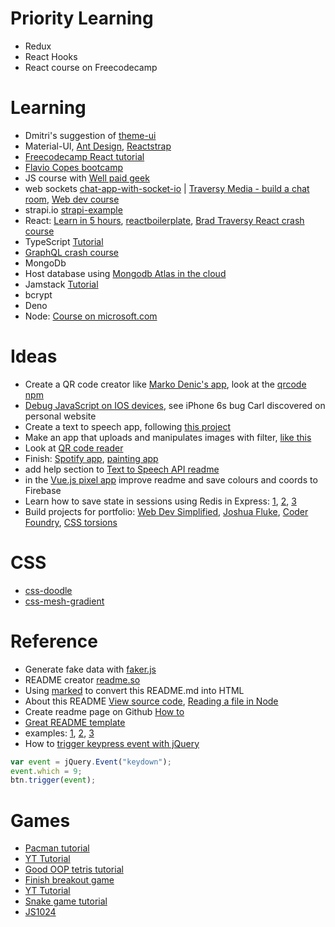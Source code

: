 # Priority Learning

- Redux
- React Hooks
- React course on Freecodecamp


# Learning

- Dmitri's suggestion of [theme-ui](https://theme-ui.com/home)
- Material-UI, [Ant Design](https://ant.design/), [Reactstrap](https://reactstrap.github.io/)
- [Freecodecamp React tutorial](https://www.freecodecamp.org/)
- [Flavio Copes bootcamp](https://2020.thejsbootcamp.com/gYF5zJYBbDyRQiemceqv/#modules)
- JS course with [Well paid geek](https://wellpaidgeek.teachable.com/courses/learn-javascript-step-by-step/lectures/13358676)
- web sockets [chat-app-with-socket-io](https://replit.com/@RolandJLevy/chat-app-with-socket-io) | [Traversy Media - build a chat room](https://www.youtube.com/watch?v=jD7FnbI76Hg), [Web dev course](https://www.youtube.com/watch?v=rxzOqP9YwmM)
- strapi.io [strapi-example](https://github.com/rolandjlevy/strapi-example)
- React: [Learn in 5 hours](https://youtu.be/DLX62G4lc44), [reactboilerplate](https://www.reactboilerplate.com), [Brad Traversy React crash course](https://www.youtube.com/watch?v=w7ejDZ8SWv8)
- TypeScript [Tutorial](https://scrimba.com/learn/intrototypescript/typescript-introduction-cEQBWH3)
- [GraphQL crash course](https://www.youtube.com/watch?v=PEcJxkylcRM)
- MongoDb
- Host database using [Mongodb Atlas in the cloud](https://www.mongodb.com/cloud/atlas) 
- Jamstack [Tutorial](https://www.youtube.com/watch?v=Sh1i-gMH4bo)
- bcrypt
- Deno
- Node: [Course on microsoft.com](https://docs.microsoft.com/en-gb/learn/modules/intro-to-nodejs/)

# Ideas

- Create a QR code creator like [Marko Denic's app](https://markodenic.com/tools/qr-code-generator/), look at the [qrcode npm](https://www.npmjs.com/package/qrcode)
- [Debug JavaScript on IOS devices](https://raygun.com/blog/debug-javascript-mobile-safari/), see iPhone 6s bug Carl discovered on personal website
- Create a text to speech app, following [this project](https://dev.to/dailydevtips1/vanilla-javascript-speech-to-text-4l35)
- Make an app that uploads and manipulates images with filter, [like this](https://repl.it/talk/share/Image-Filter/86886) 
- Look at [QR code reader](https://morioh.com/p/09bb57a03d24)
- Finish: [Spotify app](https://replit.com/@RolandJLevy/express-spotify-app), [painting app](https://repl.it/@rjlevy/js-drawing-app)
- add help section to [Text to Speech API readme](https://repl.it/@rjlevy/js-text-to-speech-api)
- in the [Vue.js pixel app](https://replit.com/@RolandJLevy/vue-draw-pixel-art) improve readme and save colours and coords to Firebase
- Learn how to save state in sessions using Redis in Express: [1](https://jankleinert.com/blog/2019/07/11/nodejs-session-management-using-express-sessions-and-redis-part-1.html ), [2](https://medium.com/mtholla/managing-node-js-express-sessions-with-redis-94cd099d6f2f ), [3](https://dev.to/lambdastore/express-session-with-serverless-redis-3m9c)
- Build projects for portfolio: [Web Dev Simplified](https://www.youtube.com/watch?v=oluY633rkgI), [Joshua Fluke](https://www.youtube.com/watch?v=B7qZajxE17E), [Coder Foundry](https://www.youtube.com/watch?v=zbwbhDp2kXw), [CSS torsions](https://varun.ca/torsions)

# CSS

- [css-doodle](https://css-doodle.com)
- [css-mesh-gradient](https://www.csshero.org/mesher)

# Reference

- Generate fake data with [faker.js](http://marak.github.io/faker.js/)
- README creator [readme.so](https://readme.so/editor)
- Using [marked](https://www.npmjs.com/package/marked) to convert this README.md into HTML
- About this README [View source code](https://replit.com/@RolandJLevy/expressideas-learning-research), [Reading a file in Node](https://stackoverflow.com/questions/27971806/returning-rendered-markdown-with-express-and-marked)
- Create readme page on Github [How to](https://dev.to/natterstefan/how-to-add-a-readme-to-your-github-profile-2bo9)
- [Great README template](https://github.com/ritaly/README-cheatsheet#general-info)
- examples: [1](https://github.com/natterstefan), [2](https://github.com/dhruvsheth-ai), [3](https://github.com/WaylonWalker)
- How to [trigger keypress event with jQuery](https://stackoverflow.com/questions/832059/definitive-way-to-trigger-keypress-events-with-jquery)
```js
var event = jQuery.Event("keydown");
event.which = 9;
btn.trigger(event);
```

# Games

- [Pacman tutorial](https://github.com/weibenfalk/vanilla-js-pacman)
- [YT Tutorial](https://www.youtube.com/watch?v=YBtzzVwrTeE&feature=youtu.be)
- [Good OOP tetris tutorial](https://medium.com/@michael.karen/learning-modern-javascript-with-tetris-92d532bcd057)
- [Finish breakout game](https://repl.it/@rjlevy/js-learning-canvas-with-oop-game)
- [YT Tutorial](https://www.youtube.com/watch?v=3EMxBkqC4z0)
- [Snake game tutorial](https://dev.to/nitdgplug/learn-javascript-through-a-game-1beh)
- [JS1024](https://js1024.fun/results/2020#16)
